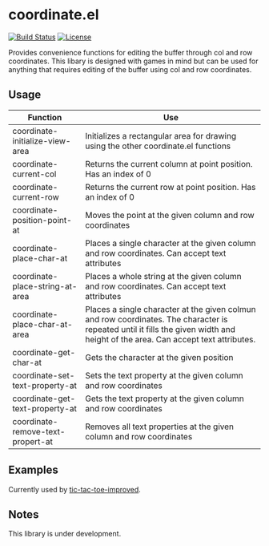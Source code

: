 # coordinate.el

[![Build Status](https://travis-ci.org/accidentalrebel/coordinate.el.svg)](https://travis-ci.org/accidentalrebel/coordinate.el)
[![License](http://img.shields.io/:license-gpl3-blue.svg)](http://www.gnu.org/licenses/gpl-3.0.html)

Provides convenience functions for editing the buffer through col and row coordinates. This libary is designed with games in mind but can be used for anything that requires editing of the buffer using col and row coordinates.

## Usage ##
| Function | Use |
|----------|-----|
| coordinate-initialize-view-area | Initializes a rectangular area for drawing using the other coordinate.el functions |
| coordinate-current-col | Returns the current column at point position. Has an index of 0 |
| coordinate-current-row | Returns the current row at point position. Has an index of 0 |
| coordinate-position-point-at | Moves the point at the given column and row coordinates |
| coordinate-place-char-at | Places a single character at the given column and row coordinates. Can accept text attributes |
| coordinate-place-string-at-area | Places a whole string at the given column and row coordinates. Can accept text attributes |
| coordinate-place-char-at-area | Places a single character at the given colmun and row coordinates. The character is repeated until it fills the given width and height of the area. Can accept text attributes. |
| coordinate-get-char-at | Gets the character at the given position |
| coordinate-set-text-property-at | Sets the text property at the given column and row coordinates |
| coordinate-get-text-property-at | Gets the text property at the given column and row coordinates |
| coordinate-remove-text-propert-at | Removes all text properties at the given column and row coordinates |

## Examples ##
Currently used by [tic-tac-toe-improved](https://github.com/accidentalrebel/emacs-tic-tac-toe-improved).

## Notes ##
This library is under development.
